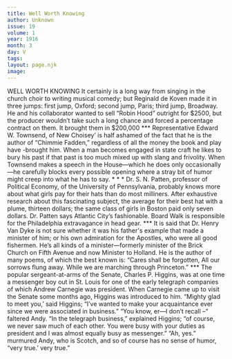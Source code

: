 ```yaml
---
title: Well Worth Knowing
author: Unknown
issue: 19
volume: 1
year: 1916
month: 3
day: V
tags:
layout: page.njk
image:
---
```

WELL WORTH KNOWING    It certainly is a long way from singing in the church choir to writing musical comedy; but Reginald de Koven made it in three jumps: first jump, Oxford; second jump, Paris; third jump, Broadway. He and his collaborator wanted to sell “Robin Hood” outright for $2500, but the producer wouldn’t take such a long chance and forced a percentage contract on them. It brought them in $200,000   ***   Representative Edward W. Townsend, of New Choisey’ is half ashamed of the fact that he is the author of “Chimmie Fadden,” regardless of all the money the book and play have -brought him. When a man becomes engaged in state craft he likes to bury his past if that past is too much mixed up with slang and frivolity. When Townsend makes a speech in the House—which he does only occasionally—he carefully blocks every possible opening where a stray bit of humor might creep into what he has to say.    * * *    Dr. S. N. Patten, professor of Political Economy, of the University of Pennsylvania, probably knows more about what girls pay for their hats than do most milliners. After exhaustive research about this fascinating subject, the average for their best hat with a plume, thirteen dollars; the same class of girls in Boston paid only seven dollars. Dr. Patten says Atlantic City’s fashionable. Board Walk is responsible for the Philadelphia extravagance in head gear.    ***   It is said that Dr. Henry Van Dyke is not sure whether it was his father's example that made a minister of him; or his own admiration for the Apostles, who were all good fishermen. He’s all kinds of a minister—formerly minister of the Brick Church on Fifth Avenue and now Minister to Holland. He is the author of many poems, of which the best known is: “Cares shall be forgotten, All our sorrows flung away. While we are marching through Princeton.”    ***   The popular sergeant-at-arms of the Senate, Charles P. Higgins, was at one time a messenger boy out in St. Louis for one of the early telegraph companies of which Andrew Carnegie was president.    When Carnegie came up to visit the Senate some months ago, Higgins was introduced to him.    “Mighty glad to meet you,’ said Higgins; “I’ve wanted to make your acquaintance ever since we were associated in business.”    “You know, er—I don’t recall –“ faltered Andy.    “In the telegraph business,” explained Higgins; “of course, we never saw much of each other. You were busy with your duties as president and I was almost equally busy as messenger.”    “Ah, yes.” murmured Andy, who is Scotch, and so of course has no sense of humor, “very true.’ very true.” 

